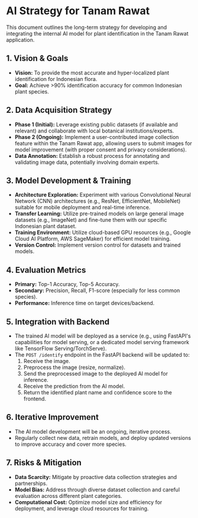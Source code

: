 # AI Strategy for Tanam Rawat

This document outlines the long-term strategy for developing and integrating the internal AI model for plant identification in the Tanam Rawat application.

## 1. Vision & Goals
- **Vision:** To provide the most accurate and hyper-localized plant identification for Indonesian flora.
- **Goal:** Achieve >90% identification accuracy for common Indonesian plant species.

## 2. Data Acquisition Strategy
- **Phase 1 (Initial):** Leverage existing public datasets (if available and relevant) and collaborate with local botanical institutions/experts.
- **Phase 2 (Ongoing):** Implement a user-contributed image collection feature within the Tanam Rawat app, allowing users to submit images for model improvement (with proper consent and privacy considerations).
- **Data Annotation:** Establish a robust process for annotating and validating image data, potentially involving domain experts.

## 3. Model Development & Training
- **Architecture Exploration:** Experiment with various Convolutional Neural Network (CNN) architectures (e.g., ResNet, EfficientNet, MobileNet) suitable for mobile deployment and real-time inference.
- **Transfer Learning:** Utilize pre-trained models on large general image datasets (e.g., ImageNet) and fine-tune them with our specific Indonesian plant dataset.
- **Training Environment:** Utilize cloud-based GPU resources (e.g., Google Cloud AI Platform, AWS SageMaker) for efficient model training.
- **Version Control:** Implement version control for datasets and trained models.

## 4. Evaluation Metrics
- **Primary:** Top-1 Accuracy, Top-5 Accuracy.
- **Secondary:** Precision, Recall, F1-score (especially for less common species).
- **Performance:** Inference time on target devices/backend.

## 5. Integration with Backend
- The trained AI model will be deployed as a service (e.g., using FastAPI's capabilities for model serving, or a dedicated model serving framework like TensorFlow Serving/TorchServe).
- The `POST /identify` endpoint in the FastAPI backend will be updated to:
    1. Receive the image.
    2. Preprocess the image (resize, normalize).
    3. Send the preprocessed image to the deployed AI model for inference.
    4. Receive the prediction from the AI model.
    5. Return the identified plant name and confidence score to the frontend.

## 6. Iterative Improvement
- The AI model development will be an ongoing, iterative process.
- Regularly collect new data, retrain models, and deploy updated versions to improve accuracy and cover more species.

## 7. Risks & Mitigation
- **Data Scarcity:** Mitigate by proactive data collection strategies and partnerships.
- **Model Bias:** Address through diverse dataset collection and careful evaluation across different plant categories.
- **Computational Cost:** Optimize model size and efficiency for deployment, and leverage cloud resources for training.

